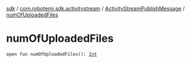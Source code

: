 [sdk](../../index.md) / [com.robotemi.sdk.activitystream](../index.md) / [ActivityStreamPublishMessage](index.md) / [numOfUploadedFiles](./num-of-uploaded-files.md)

# numOfUploadedFiles

`open fun numOfUploadedFiles(): `[`Int`](https://kotlinlang.org/api/latest/jvm/stdlib/kotlin/-int/index.html)